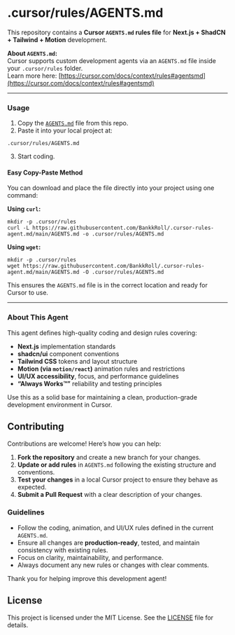 # .cursor/rules/AGENTS.md

This repository contains a **Cursor `AGENTS.md` rules file** for **Next.js + ShadCN + Tailwind + Motion** development.

**About `AGENTS.md`:**  
Cursor supports custom development agents via an `AGENTS.md` file inside your `.cursor/rules` folder.  
Learn more here: [https://cursor.com/docs/context/rules#agentsmd](https://cursor.com/docs/context/rules#agentsmd)

---

### Usage

1. Copy the [`AGENTS.md`](./AGENTS.md) file from this repo.  
2. Paste it into your local project at:

```
.cursor/rules/AGENTS.md
```

3. Start coding.

#### Easy Copy-Paste Method

You can download and place the file directly into your project using one command:

**Using `curl`:**

```
mkdir -p .cursor/rules
curl -L https://raw.githubusercontent.com/BankkRoll/.cursor-rules-agent.md/main/AGENTS.md -o .cursor/rules/AGENTS.md
```

**Using `wget`:**

```
mkdir -p .cursor/rules
wget https://raw.githubusercontent.com/BankkRoll/.cursor-rules-agent.md/main/AGENTS.md -O .cursor/rules/AGENTS.md
```

This ensures the `AGENTS.md` file is in the correct location and ready for Cursor to use.

---

### About This Agent

This agent defines high-quality coding and design rules covering:

- **Next.js** implementation standards  
- **shadcn/ui** component conventions  
- **Tailwind CSS** tokens and layout structure  
- **Motion (via `motion/react`)** animation rules and restrictions  
- **UI/UX accessibility**, focus, and performance guidelines  
- **“Always Works™”** reliability and testing principles  

Use this as a solid base for maintaining a clean, production-grade development environment in Cursor.

## Contributing

Contributions are welcome! Here’s how you can help:

1. **Fork the repository** and create a new branch for your changes.
2. **Update or add rules** in `AGENTS.md` following the existing structure and conventions.
3. **Test your changes** in a local Cursor project to ensure they behave as expected.
4. **Submit a Pull Request** with a clear description of your changes.

### Guidelines

- Follow the coding, animation, and UI/UX rules defined in the current `AGENTS.md`.
- Ensure all changes are **production-ready**, tested, and maintain consistency with existing rules.
- Focus on clarity, maintainability, and performance.
- Always document any new rules or changes with clear comments.

Thank you for helping improve this development agent!

## License

This project is licensed under the MIT License. See the [LICENSE](./LICENSE) file for details.
